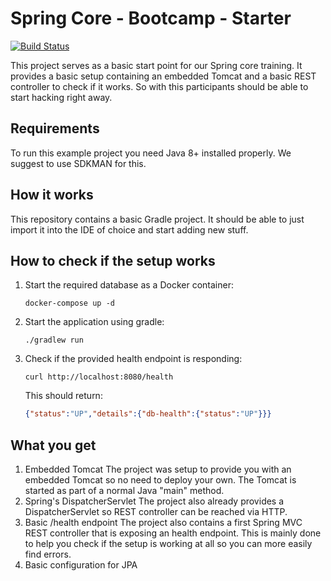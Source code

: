 # Spring Core - Bootcamp - Starter

[![Build Status](https://travis-ci.org/comsysto/spring-core-bootcamp-starter.svg?branch=master)](https://travis-ci.org/comsysto/spring-core-bootcamp-starter)

This project serves as a basic start point for our Spring core training.
It provides a basic setup containing an embedded Tomcat and a basic REST controller to check if it works.
So with this participants should be able to start hacking right away.

## Requirements

To run this example project you need Java 8+ installed properly.
We suggest to use SDKMAN for this.

## How it works

This repository contains a basic Gradle project.
It should be able to just import it into the IDE of choice and start adding new stuff.

## How to check if the setup works

1. Start the required database as a Docker container:
    ```
    docker-compose up -d
    ```

2. Start the application using gradle:
   ```
   ./gradlew run
   ```

3. Check if the provided health endpoint is responding:
   ```
   curl http://localhost:8080/health
   ```
   This should return:
   ```json
   {"status":"UP","details":{"db-health":{"status":"UP"}}}
   ```

## What you get

1. Embedded Tomcat
   The project was setup to provide you with an embedded Tomcat so no need to deploy your own.
   The Tomcat is started as part of a normal Java "main" method.
2. Spring's DispatcherServlet
   The project also already provides a DispatcherServlet so REST controller can be reached via HTTP.
3. Basic /health endpoint
   The project also contains a first Spring MVC REST controller that is exposing an health endpoint.
   This is mainly done to help you check if the setup is working at all so you can more easily find errors.
4. Basic configuration for JPA
